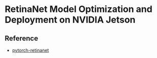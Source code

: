 # RetinaNet Model Optimization and Deployment on NVIDIA Jetson

## Reference
- [pytorch-retinanet](https://github.com/yhenon/pytorch-retinanet)